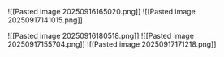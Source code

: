 ![[Pasted image 20250916165020.png]]
![[Pasted image 20250917141015.png]]

![[Pasted image 20250916180518.png]]
![[Pasted image 20250917155704.png]]
![[Pasted image 20250917171218.png]]